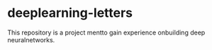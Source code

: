 # deeplearning-letters

This repository is a project mentto gain experience onbuilding deep neuralnetworks.
